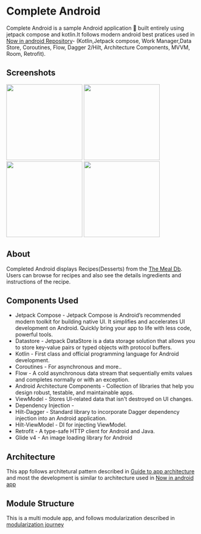 # Complete Android #
Complete Android is a sample  Android application 📱  built entirely using jetpack compose and kotlin.It follows modern android best pratices used in [Now in android Repository](https://github.com/android/nowinandroid)- (Kotlin,Jetpack compose, Work Manager,Data Store, Coroutines, Flow, Dagger 2/Hilt, Architecture Components, MVVM, Room, Retrofit).

## Screenshots  ## 

<img src = "https://github.com/sundravels/CompleteAndroid/assets/92451715/92c16851-78e9-4988-8610-0fa6e32980f2" width ="200" /> <img src = "https://github.com/sundravels/CompleteAndroid/assets/92451715/2a069a1f-8095-438f-9624-899addea631e" width ="200" />  <img src = "https://github.com/sundravels/CompleteAndroid/assets/92451715/0223d5f8-eb4e-4355-be3c-0833e5a9731f" width ="200"/>   <img src = "https://github.com/sundravels/CompleteAndroid/assets/92451715/a52298e4-0fba-4875-b3d6-aa9f6d53f628" width ="200" />


##  About  ## 
Completed Android displays Recipes(Desserts) from the [The Meal Db](https://www.themealdb.com/api.php). Users can browse for recipes and also see the details ingredients and instructions of the recipe.

##  Components Used  ## 

- Jetpack Compose - Jetpack Compose is Android’s recommended modern toolkit for building native UI. It simplifies and accelerates UI development on Android. Quickly bring your app to life with less code, 
  powerful tools.
- Datastore - Jetpack DataStore is a data storage solution that allows you to store key-value pairs or typed objects with protocol buffers. 
- Kotlin - First class and official programming language for Android development.
- Coroutines - For asynchronous and more..
- Flow - A cold asynchronous data stream that sequentially emits values and completes normally or with an exception.
- Android Architecture Components - Collection of libraries that help you design robust, testable, and maintainable apps.
- ViewModel - Stores UI-related data that isn't destroyed on UI changes.
- Dependency Injection -
- Hilt-Dagger - Standard library to incorporate Dagger dependency injection into an Android application.
- Hilt-ViewModel - DI for injecting ViewModel.
- Retrofit - A type-safe HTTP client for Android and Java.
- Glide v4 - An image loading library for Android


## Architecture  ## 
This app follows architetural pattern described in [Guide to app architecture](https://developer.android.com/topic/architecture) and most the development is similar to architecture used in [Now in android app](https://github.com/android/nowinandroid)


 ##  Module Structure  ## 
This is a multi module app, and follows modularization described in [modularization journey](https://github.com/android/nowinandroid/blob/main/docs/ModularizationLearningJourney.md)

